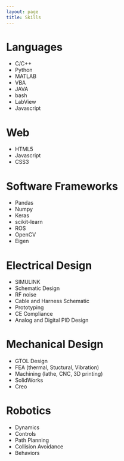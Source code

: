 ```yaml
---
layout: page
title: Skills
---
```


# Languages

- C/C++
- Python
- MATLAB
- VBA
- JAVA
- bash
- LabView
- Javascript

# Web

- HTML5
- Javascript
- CSS3

# Software Frameworks

- Pandas
- Numpy
- Keras
- scikit-learn
- ROS
- OpenCV
- Eigen

# Electrical Design

- SIMULINK
- Schematic Design
- RF noise
- Cable and Harness Schematic
- Prototyping
- CE Compliance
- Analog and Digital PID Design

# Mechanical Design

- GTOL Design
- FEA (thermal, Stuctural, Vibration)
- Machining (lathe, CNC, 3D printing)
- SolidWorks
- Creo

# Robotics

- Dynamics
- Controls
- Path Planning 
- Collision Avoidance
- Behaviors
